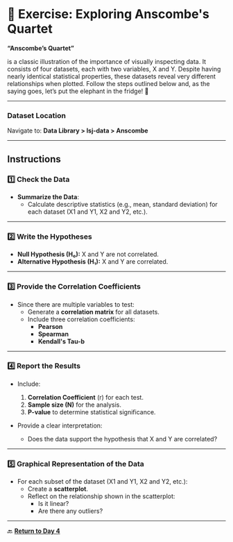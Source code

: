 # 📝 **Exercise: Exploring Anscombe's Quartet**

**“Anscombe’s Quartet”** 

is a classic illustration of the importance of visually inspecting data. It consists of four datasets, each with two variables, X and Y. Despite having nearly identical statistical properties, these datasets reveal very different relationships when plotted. Follow the steps outlined below and, as the saying goes, let’s put the elephant in the fridge! 🐘

---

### **Dataset Location**  
Navigate to: **Data Library > lsj-data > Anscombe**

---

## **Instructions**

### **1️⃣ Check the Data**  
- **Summarize the Data**:
  - Calculate descriptive statistics (e.g., mean, standard deviation) for each dataset (X1 and Y1, X2 and Y2, etc.).

---

### **2️⃣ Write the Hypotheses**  

- **Null Hypothesis (H₀):** X and Y are not correlated.  
- **Alternative Hypothesis (H₁):** X and Y are correlated.  

---

### **3️⃣ Provide the Correlation Coefficients**  

- Since there are multiple variables to test:  
  - Generate a **correlation matrix** for all datasets.  
  - Include three correlation coefficients:  
    - **Pearson**  
    - **Spearman**  
    - **Kendall's Tau-b**  

---

### **4️⃣ Report the Results**

- Include:  
  1. **Correlation Coefficient** (r) for each test.  
  2. **Sample size (N)** for the analysis.  
  3. **P-value** to determine statistical significance.  

- Provide a clear interpretation:  
  - Does the data support the hypothesis that X and Y are correlated?  

---

### **5️⃣ Graphical Representation of the Data**

- For each subset of the dataset (X1 and Y1, X2 and Y2, etc.):  
  - Create a **scatterplot**.  
  - Reflect on the relationship shown in the scatterplot:  
    - Is it linear?  
    - Are there any outliers?  

---

🔙 **[Return to Day 4](day4.md)**
